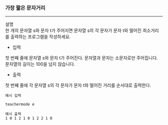 ### 가장 짧은 문자거리

---
설명 <br>
한 개의 문자열 s와 문자 t가 주어지면 문자열 s의 각 문자가 문자 t와 떨어진 최소거리를 출력하는 프로그램을 작성하세요.

- 입력

첫 번째 줄에 문자열 s와 문자 t가 주어진다. 문자열과 문자는 소문자로만 주어집니다. 문자열의 길이는 100을 넘지 않습니다.

- 출력

첫 번쨰 줄에 각 문자열 s의 각 문자가 문자 t와 떨어진 거리를 순서대로 출력한다.

```
예시 입력

teachermode e
```

```
예시 출력
1 0 1 2 1 0 1 2 2 1 0

```